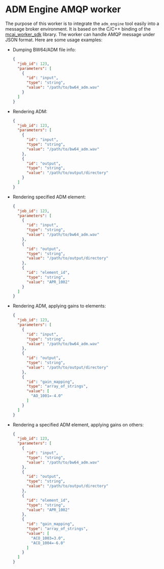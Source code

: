 
# ADM Engine AMQP worker

The purpose of this worker is to integrate the `adm_engine` tool easily into a message broker environment.
It is based on the C/C++ binding of the [mcai_worker_sdk](https://github.com/media-cloud-ai/mcai_worker_sdk) library.
The worker can handle AMQP message under JSON format. Here are some usage examples:

 * Dumping BW64/ADM file info:
    ```json
    {
      "job_id": 123,
      "parameters": [
        {
          "id": "input",
          "type": "string",
          "value": "/path/to/bw64_adm.wav"
        }
      ]
    }
    ```


 * Rendering ADM:
    ```json
    {
      "job_id": 123,
      "parameters": [
        {
          "id": "input",
          "type": "string",
          "value": "/path/to/bw64_adm.wav"
        },
        {
          "id": "output",
          "type": "string",
          "value": "/path/to/output/directory"
        }
      ]
    }
    ```


 * Rendering specified ADM element:
    ```json
    {
      "job_id": 123,
      "parameters": [
        {
          "id": "input",
          "type": "string",
          "value": "/path/to/bw64_adm.wav"
        },
        {
          "id": "output",
          "type": "string",
          "value": "/path/to/output/directory"
        },
        {
          "id": "element_id",
          "type": "string",
          "value": "APR_1002"
        }
      ]
    }
    ```


 * Rendering ADM, applying gains to elements:
    ```json
    {
      "job_id": 123,
      "parameters": [
        {
          "id": "input",
          "type": "string",
          "value": "/path/to/bw64_adm.wav"
        },
        {
          "id": "output",
          "type": "string",
          "value": "/path/to/output/directory"
        },
        {
          "id": "gain_mapping",
          "type": "array_of_strings",
          "value": [
            "AO_1001=-4.0"
          ]
        }
      ]
    }
    ```


 * Rendering a specified ADM element, applying gains on others:
    ```json
    {
      "job_id": 123,
      "parameters": [
        {
          "id": "input",
          "type": "string",
          "value": "/path/to/bw64_adm.wav"
        },
        {
          "id": "output",
          "type": "string",
          "value": "/path/to/output/directory"
        },
        {
          "id": "element_id",
          "type": "string",
          "value": "APR_1002"
        },
        {
          "id": "gain_mapping",
          "type": "array_of_strings",
          "value": [
            "ACO_1003=3.0",
            "ACO_1004=-6.0"
          ]
        }
      ]
    }
    ```

